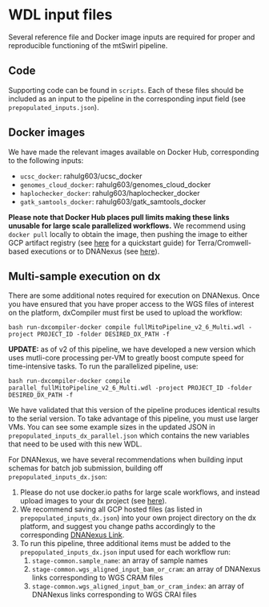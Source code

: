 # WDL input files

Several reference file and Docker image inputs are required for proper and reproducible functioning of the mtSwirl pipeline.

## Code

Supporting code can be found in `scripts`. Each of these files should be included as an input to the pipeline in the corresponding input field (see `prepopulated_inputs.json`).

## Docker images

We have made the relevant images available on Docker Hub, corresponding to the following inputs:

- `ucsc_docker`: rahulg603/ucsc_docker
- `genomes_cloud_docker`: rahulg603/genomes_cloud_docker
- `haplochecker_docker`: rahulg603/haplochecker_docker
- `gatk_samtools_docker`: rahulg603/gatk_samtools_docker

**Please note that Docker Hub places pull limits making these links unusable for large scale parallelized workflows.** We recommend using `docker pull` locally to obtain the image, then pushing the image to either GCP artifact registry (see [here](https://cloud.google.com/artifact-registry/docs/docker/store-docker-container-images) for a quickstart guide) for Terra/Cromwell-based executions or to DNANexus (see [here](https://documentation.dnanexus.com/developer/apps/dependency-management/using-docker-images)).

## Multi-sample execution on dx

There are some additional notes required for execution on DNANexus. Once you have ensured that you have proper access to the WGS files of interest on the platform, dxCompiler must first be used to upload the workflow:

```
bash run-dxcompiler-docker compile fullMitoPipeline_v2_6_Multi.wdl -project PROJECT_ID -folder DESIRED_DX_PATH -f
```

**UPDATE:** as of v2 of this pipeline, we have developed a new version which uses mutli-core processing per-VM to greatly boost compute speed for time-intensive tasks. To run the parallelized pipeline, use:

```
bash run-dxcompiler-docker compile parallel_fullMitoPipeline_v2_6_Multi.wdl -project PROJECT_ID -folder DESIRED_DX_PATH -f
```

We have validated that this version of the pipeline produces identical results to the serial version. To take advantage of this pipeline, you must use larger VMs. You can see some example sizes in the updated JSON in `prepopulated_inputs_dx_parallel.json` which contains the new variables that need to be used with this new WDL.

For DNANexus, we have several recommendations when building input schemas for batch job submission, building off `prepopulated_inputs_dx.json`:

1. Please do not use docker.io paths for large scale workflows, and instead upload images to your dx project (see [here](https://documentation.dnanexus.com/developer/apps/dependency-management/using-docker-images)).
2. We recommend saving all GCP hosted files (as listed in `prepopulated_inputs_dx.json`) into your own project directory on the dx platform, and suggest you change paths accordingly to the corresponding [DNANexus Link](https://documentation.dnanexus.com/developer/api/running-analyses/job-input-and-output).
3. To run this pipeline, three additional items must be added to the `prepopulated_inputs_dx.json` input used for each workflow run:
   1. `stage-common.sample_name`: an array of sample names
   2. `stage-common.wgs_aligned_input_bam_or_cram`: an array of DNANexus links corresponding to WGS CRAM files
   3. `stage-common.wgs_aligned_input_bam_or_cram_index`: an array of DNANexus links corresponding to WGS CRAI files